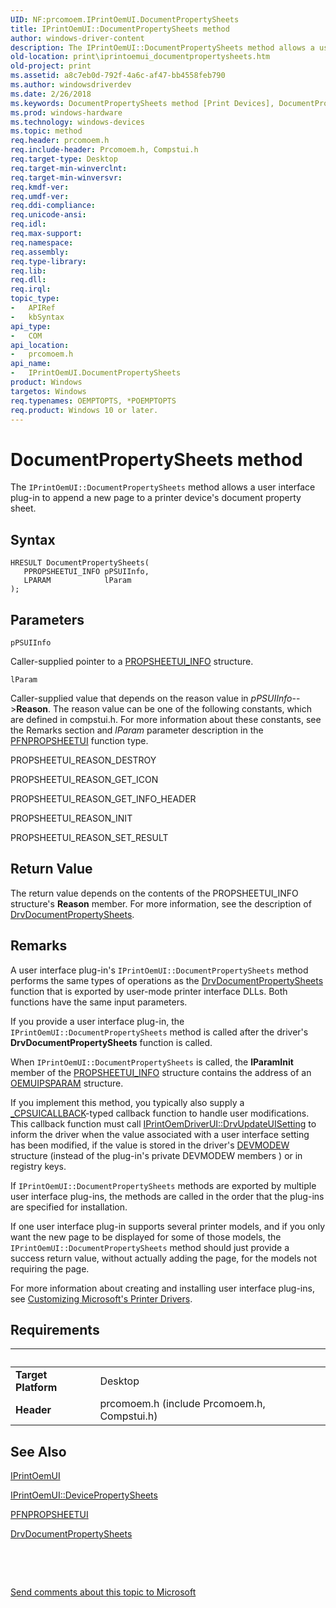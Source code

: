 ```yaml
---
UID: NF:prcomoem.IPrintOemUI.DocumentPropertySheets
title: IPrintOemUI::DocumentPropertySheets method
author: windows-driver-content
description: The IPrintOemUI::DocumentPropertySheets method allows a user interface plug-in to append a new page to a printer device's document property sheet.
old-location: print\iprintoemui_documentpropertysheets.htm
old-project: print
ms.assetid: a8c7eb0d-792f-4a6c-af47-bb4558feb790
ms.author: windowsdriverdev
ms.date: 2/26/2018
ms.keywords: DocumentPropertySheets method [Print Devices], DocumentPropertySheets method [Print Devices], IPrintOemUI interface, DocumentPropertySheets,IPrintOemUI.DocumentPropertySheets, IPrintOemUI, IPrintOemUI interface [Print Devices], DocumentPropertySheets method, IPrintOemUI::DocumentPropertySheets, prcomoem/IPrintOemUI::DocumentPropertySheets, print.iprintoemui_documentpropertysheets, print_unidrv-pscript_ui_a998749c-eb3d-4b54-a69c-c7cdc61930fc.xml
ms.prod: windows-hardware
ms.technology: windows-devices
ms.topic: method
req.header: prcomoem.h
req.include-header: Prcomoem.h, Compstui.h
req.target-type: Desktop
req.target-min-winverclnt: 
req.target-min-winversvr: 
req.kmdf-ver: 
req.umdf-ver: 
req.ddi-compliance: 
req.unicode-ansi: 
req.idl: 
req.max-support: 
req.namespace: 
req.assembly: 
req.type-library: 
req.lib: 
req.dll: 
req.irql: 
topic_type:
-	APIRef
-	kbSyntax
api_type:
-	COM
api_location:
-	prcomoem.h
api_name:
-	IPrintOemUI.DocumentPropertySheets
product: Windows
targetos: Windows
req.typenames: OEMPTOPTS, *POEMPTOPTS
req.product: Windows 10 or later.
---
```



# DocumentPropertySheets method
The <code>IPrintOemUI::DocumentPropertySheets</code> method allows a user interface plug-in to append a new page to a printer device's document property sheet.

## Syntax

````
HRESULT DocumentPropertySheets(
   PPROPSHEETUI_INFO pPSUIInfo,
   LPARAM            lParam
);
````

## Parameters

`pPSUIInfo`

Caller-supplied pointer to a <a href="..\compstui\ns-compstui-_propsheetui_info.md">PROPSHEETUI_INFO</a> structure.

`lParam`

Caller-supplied value that depends on the reason value in <i>pPSUIInfo</i>--&gt;<b>Reason</b>. The reason value can be one of the following constants, which are defined in compstui.h. For more information about these constants, see the Remarks section and <i>lParam</i> parameter description in the <a href="..\compstui\nc-compstui-pfnpropsheetui.md">PFNPROPSHEETUI</a> function type.

PROPSHEETUI_REASON_DESTROY

PROPSHEETUI_REASON_GET_ICON

PROPSHEETUI_REASON_GET_INFO_HEADER

PROPSHEETUI_REASON_INIT

PROPSHEETUI_REASON_SET_RESULT


## Return Value

The return value depends on the contents of the PROPSHEETUI_INFO structure's <b>Reason</b> member. For more information, see the description of <a href="..\winddiui\nf-winddiui-drvdocumentpropertysheets.md">DrvDocumentPropertySheets</a>.

## Remarks

A user interface plug-in's <code>IPrintOemUI::DocumentPropertySheets</code> method performs the same types of operations as the <a href="..\winddiui\nf-winddiui-drvdocumentpropertysheets.md">DrvDocumentPropertySheets</a> function that is exported by user-mode printer interface DLLs. Both functions have the same input parameters.

If you provide a user interface plug-in, the <code>IPrintOemUI::DocumentPropertySheets</code> method is called after the driver's <b>DrvDocumentPropertySheets</b> function is called.

When <code>IPrintOemUI::DocumentPropertySheets</code> is called, the <b>lParamInit</b> member of the <a href="..\compstui\ns-compstui-_propsheetui_info.md">PROPSHEETUI_INFO</a> structure contains the address of an <a href="..\printoem\ns-printoem-_oemuipsparam.md">OEMUIPSPARAM</a> structure.

If you implement this method, you typically also supply a <a href="..\compstui\nc-compstui-_cpsuicallback.md">_CPSUICALLBACK</a>-typed callback function to handle user modifications. This callback function must call <a href="https://msdn.microsoft.com/library/windows/hardware/ff553115">IPrintOemDriverUI::DrvUpdateUISetting</a> to inform the driver when the value associated with a user interface setting has been modified, if the value is stored in the driver's <a href="https://msdn.microsoft.com/library/windows/hardware/ff552837">DEVMODEW</a> structure (instead of the plug-in's private DEVMODEW members ) or in registry keys.

If <code>IPrintOemUI::DocumentPropertySheets</code> methods are exported by multiple user interface plug-ins, the methods are called in the order that the plug-ins are specified for installation.

If one user interface plug-in supports several printer models, and if you only want the new page to be displayed for some of those models, the <code>IPrintOemUI::DocumentPropertySheets</code> method should just provide a success return value, without actually adding the page, for the models not requiring the page.

For more information about creating and installing user interface plug-ins, see <a href="https://msdn.microsoft.com/b7761209-1f6f-4288-af47-4ed855c2e629">Customizing Microsoft's Printer Drivers</a>.

## Requirements
| &nbsp; | &nbsp; |
| ---- |:---- |
| **Target Platform** | Desktop |
| **Header** | prcomoem.h (include Prcomoem.h, Compstui.h) |

## See Also

<a href="..\prcomoem\nn-prcomoem-iprintoemui.md">IPrintOemUI</a>



<a href="https://msdn.microsoft.com/library/windows/hardware/ff554165">IPrintOemUI::DevicePropertySheets</a>



<a href="..\compstui\nc-compstui-pfnpropsheetui.md">PFNPROPSHEETUI</a>



<a href="..\winddiui\nf-winddiui-drvdocumentpropertysheets.md">DrvDocumentPropertySheets</a>



 

 

<a href="mailto:wsddocfb@microsoft.com?subject=Documentation%20feedback [print\print]:%20IPrintOemUI::DocumentPropertySheets method%20 RELEASE:%20(2/26/2018)&amp;body=%0A%0APRIVACY STATEMENT%0A%0AWe use your feedback to improve the documentation. We don't use your email address for any other purpose, and we'll remove your email address from our system after the issue that you're reporting is fixed. While we're working to fix this issue, we might send you an email message to ask for more info. Later, we might also send you an email message to let you know that we've addressed your feedback.%0A%0AFor more info about Microsoft's privacy policy, see http://privacy.microsoft.com/en-us/default.aspx." title="Send comments about this topic to Microsoft">Send comments about this topic to Microsoft</a>